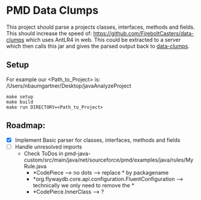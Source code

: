 # PMD Data Clumps

This project should parse a projects classes, interfaces, methods and fields. This should increase the speed of: https://github.com/FireboltCasters/data-clumps which uses AntLR4 in web. This could be extracted to a server which then calls this jar and gives the parsed output back to [data-clumps](https://github.com/FireboltCasters/data-clumps).

## Setup

For example our <Path_to_Project> is: /Users/nbaumgartner/Desktop/javaAnalyzeProject

```
make setup
make build
make run DIRECTORY=<Path_to_Project>
```

## Roadmap:

- [x] Implement Basic parser for classes, interfaces, methods and fields
- [ ] Handle unresolved imports
  - Check ToDos in pmd-java-custom/src/main/java/net/sourceforce/pmd/examples/java/rules/MyRule.java
    - *CodePiece --> no dots --> replace * by packagename 
    - *org.flywaydb.core.api.configuration.FluentConfiguration --> technically we only need to remove the *
    - *CodePiece.InnerClass --> ?